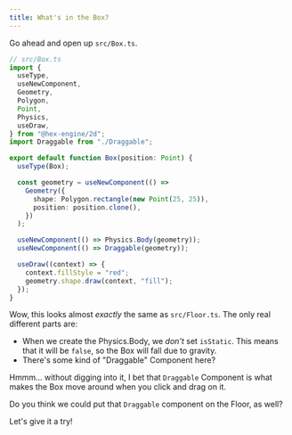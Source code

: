```yaml
---
title: What's in the Box?
---
```


Go ahead and open up `src/Box.ts`.

```ts
// src/Box.ts
import {
  useType,
  useNewComponent,
  Geometry,
  Polygon,
  Point,
  Physics,
  useDraw,
} from "@hex-engine/2d";
import Draggable from "./Draggable";

export default function Box(position: Point) {
  useType(Box);

  const geometry = useNewComponent(() =>
    Geometry({
      shape: Polygon.rectangle(new Point(25, 25)),
      position: position.clone(),
    })
  );

  useNewComponent(() => Physics.Body(geometry));
  useNewComponent(() => Draggable(geometry));

  useDraw((context) => {
    context.fillStyle = "red";
    geometry.shape.draw(context, "fill");
  });
}
```

Wow, this looks almost _exactly_ the same as `src/Floor.ts`. The only real different parts are:

- When we create the Physics.Body, we _don't_ set `isStatic`. This means that it will be `false`, so the Box will fall due to gravity.
- There's some kind of "Draggable" Component here?

Hmmm... without digging into it, I bet that `Draggable` Component is what makes the Box move around when you click and drag on it.

Do you think we could put that `Draggable` component on the Floor, as well?

Let's give it a try!
